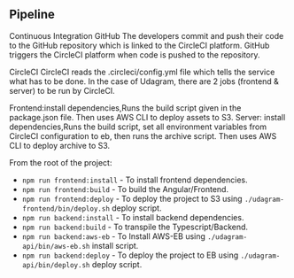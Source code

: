 
## Pipeline
Continuous Integration
GitHub
The developers commit and push their code to the GitHub repository which is linked to the CircleCI platform. GitHub triggers the CircleCI platform when code is pushed to the repository.

CircleCI
CircleCI reads the .circleci/config.yml file which tells the service what has to be done. In the case of Udagram, there are 2 jobs (frontend & server) to be run by CircleCI.

Frontend:install dependencies,Runs the build script given in the package.json file. Then uses AWS CLI to deploy assets to S3.
Server: install dependencies,Runs the build script, set all environment variables from CircleCI configuration to eb, then runs the archive script. Then uses AWS CLI to deploy archive to S3.

From the root of the project:
- `npm run frontend:install`    - To install frontend dependencies.
- `npm run frontend:build`      - To build the Angular/Frontend.
- `npm run frontend:deploy`     - To deploy the project to S3 using `./udagram-frontend/bin/deploy.sh` deploy script.
- `npm run backend:install`     - To install backend dependencies.
- `npm run backend:build`       - To transpile the Typescript/Backend.
- `npm run backend:aws-eb`      - To Install AWS-EB using `./udagram-api/bin/aws-eb.sh` install script.
- `npm run backend:deploy`      - To deploy the project to EB using `./udagram-api/bin/deploy.sh` deploy script.